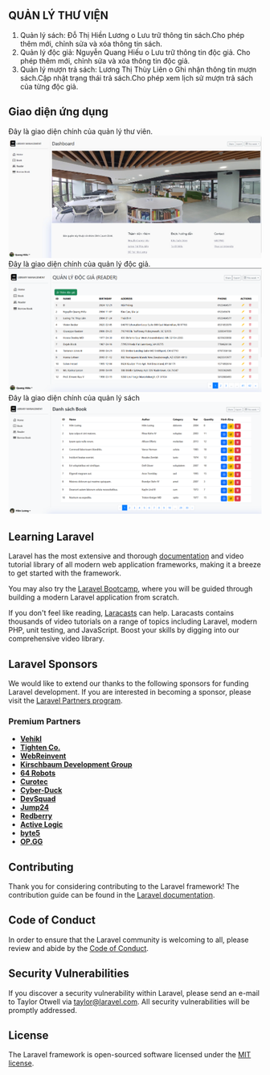 ## QUẢN LÝ THƯ VIỆN

1. Quản lý sách: Đỗ Thị Hiền Lương
   o Lưu trữ thông tin sách.Cho phép thêm mới, chỉnh sửa và xóa thông tin sách.
2. Quản lý độc giả: Nguyễn Quang Hiếu
   o Lưu trữ thông tin độc giả. Cho phép thêm mới, chỉnh sửa và xóa thông tin độc giả.
3. Quản lý mượn trả sách: Lương Thị Thùy Liên
   o Ghi nhận thông tin mượn sách.Cập nhật trạng thái trả sách.Cho phép xem lịch sử mượn trả sách của từng độc giả.

## Giao diện ứng dụng

Đây là giao diện chính của quản lý thư viên.
![Giao diện trang chủ](assets/images/Giaodientrangchu.jpg)
Đây là giao diện chính của quản lý độc giả.
![Giao diện độc giả](assets/images/Giaodiendocgia.png)
Đây là giao diện chính của quản lý sách
![Giao diện sách](assets/images/Giaodiensach.png)

## Learning Laravel

Laravel has the most extensive and thorough [documentation](https://laravel.com/docs) and video tutorial library of all modern web application frameworks, making it a breeze to get started with the framework.

You may also try the [Laravel Bootcamp](https://bootcamp.laravel.com), where you will be guided through building a modern Laravel application from scratch.

If you don't feel like reading, [Laracasts](https://laracasts.com) can help. Laracasts contains thousands of video tutorials on a range of topics including Laravel, modern PHP, unit testing, and JavaScript. Boost your skills by digging into our comprehensive video library.

## Laravel Sponsors

We would like to extend our thanks to the following sponsors for funding Laravel development. If you are interested in becoming a sponsor, please visit the [Laravel Partners program](https://partners.laravel.com).

### Premium Partners

-   **[Vehikl](https://vehikl.com/)**
-   **[Tighten Co.](https://tighten.co)**
-   **[WebReinvent](https://webreinvent.com/)**
-   **[Kirschbaum Development Group](https://kirschbaumdevelopment.com)**
-   **[64 Robots](https://64robots.com)**
-   **[Curotec](https://www.curotec.com/services/technologies/laravel/)**
-   **[Cyber-Duck](https://cyber-duck.co.uk)**
-   **[DevSquad](https://devsquad.com/hire-laravel-developers)**
-   **[Jump24](https://jump24.co.uk)**
-   **[Redberry](https://redberry.international/laravel/)**
-   **[Active Logic](https://activelogic.com)**
-   **[byte5](https://byte5.de)**
-   **[OP.GG](https://op.gg)**

## Contributing

Thank you for considering contributing to the Laravel framework! The contribution guide can be found in the [Laravel documentation](https://laravel.com/docs/contributions).

## Code of Conduct

In order to ensure that the Laravel community is welcoming to all, please review and abide by the [Code of Conduct](https://laravel.com/docs/contributions#code-of-conduct).

## Security Vulnerabilities

If you discover a security vulnerability within Laravel, please send an e-mail to Taylor Otwell via [taylor@laravel.com](mailto:taylor@laravel.com). All security vulnerabilities will be promptly addressed.

## License

The Laravel framework is open-sourced software licensed under the [MIT license](https://opensource.org/licenses/MIT).
